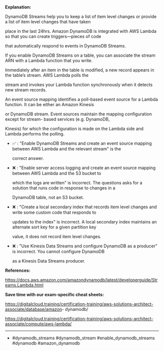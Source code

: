 **Explanation:**

DynamoDB Streams help you to keep a list of item level changes or provide a list of item level changes that have taken

place in the last 24hrs. Amazon DynamoDB is integrated with AWS Lambda so that you can create triggers—pieces of code

that automatically respond to events in DynamoDB Streams.

If you enable DynamoDB Streams on a table, you can associate the stream ARN with a Lambda function that you write.

Immediately after an item in the table is modified, a new record appears in the table’s stream. AWS Lambda polls the

stream and invokes your Lambda function synchronously when it detects new stream records.

An event source mapping identifies a poll-based event source for a Lambda function. It can be either an Amazon Kinesis

or DynamoDB stream. Event sources maintain the mapping configuration except for stream- based services (e.g. DynamoDB,

Kinesis) for which the configuration is made on the Lambda side and Lambda performs the polling.

- ✅ :  "Enable DynamoDB Streams and create an event source mapping between AWS Lambda and the relevant stream" is the

  correct answer.

- ❌ :  "Enable server access logging and create an event source mapping between AWS Lambda and the S3 bucket to

  which the logs are written" is incorrect. The questions asks for a solution that runs code in response to changes in a

  DynamoDB table, not an S3 bucket.

- ❌ :  "Create a local secondary index that records item level changes and write some custom code that responds to

  updates to the index" is incorrect. A local secondary index maintains an alternate sort key for a given partition key

  value, it does not record item level changes.

- ❌ :  "Use Kinesis Data Streams and configure DynamoDB as a producer" is incorrect. You cannot configure DynamoDB

  as a Kinesis Data Streams producer.

**References:**

<https://docs.aws.amazon.com/amazondynamodb/latest/developerguide/Streams.Lambda.html>

**Save time with our exam-specific cheat sheets:**

<https://digitalcloud.training/certification-training/aws-solutions-architect-associate/database/amazon>- dynamodb/

<https://digitalcloud.training/certification-training/aws-solutions-architect-associate/compute/aws-lambda/>

----

- #dynamodb_streams #dynamodb_stream #enable_dynamodb_streams #dynamodb #amazon_dynamodb
